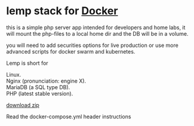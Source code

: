 # lemp stack for [Docker](https://github.com/docker/docker-install)
this is a simple php server app intended for developers and home labs, it will mount the php-files to a local home dir and the DB will be in a volume. 

you will need to add securities options for live production or use more advanced scripts for docker swarm and kubernetes.

Lemp is short for

Linux.  
Nginx (pronunciation: engine X).  
MariaDB (a SQL type DB).  
PHP (latest stable version).  


[download zip](http://gg.gg/git-docker-lemp) 

Read the docker-compose.yml header instructions 

